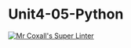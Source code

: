 # Unit4-05-Python
[![Mr Coxall's Super Linter](https://github.com/ICS3U-Programming-JoannaK/Unit4-05-Python/workflows/Mr%20Coxall's%20Super%20Linter/badge.svg)](https://github.com/ICS3U-Programming-JoannaK/Unit4-05-Python/actions/)
